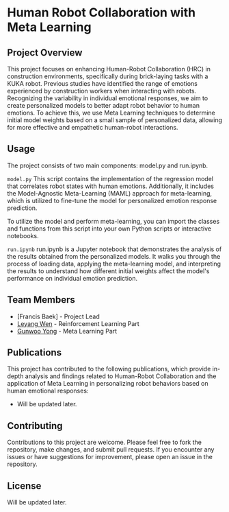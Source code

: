 # Human Robot Collaboration with Meta Learning

## Project Overview
This project focuses on enhancing Human-Robot Collaboration (HRC) in construction environments, specifically during brick-laying tasks with a KUKA robot. Previous studies have identified the range of emotions experienced by construction workers when interacting with robots. Recognizing the variability in individual emotional responses, we aim to create personalized models to better adapt robot behavior to human emotions. To achieve this, we use Meta Learning techniques to determine initial model weights based on a small sample of personalized data, allowing for more effective and empathetic human-robot interactions.

## Usage
The project consists of two main components: model.py and run.ipynb.

`model.py`
This script contains the implementation of the regression model that correlates robot states with human emotions. Additionally, it includes the Model-Agnostic Meta-Learning (MAML) approach for meta-learning, which is utilized to fine-tune the model for personalized emotion response prediction.

To utilize the model and perform meta-learning, you can import the classes and functions from this script into your own Python scripts or interactive notebooks.

`run.ipynb`
run.ipynb is a Jupyter notebook that demonstrates the analysis of the results obtained from the personalized models. It walks you through the process of loading data, applying the meta-learning model, and interpreting the results to understand how different initial weights affect the model's performance on individual emotion prediction.

## Team Members
- [Francis Baek] - Project Lead
- [Leyang Wen](https://github.com/LeyangWen) - Reinforcement Learning Part 
- [Gunwoo Yong](https://github.com/gwyong) - Meta Learning Part

## Publications
This project has contributed to the following publications, which provide in-depth analysis and findings related to Human-Robot Collaboration and the application of Meta Learning in personalizing robot behaviors based on human emotional responses:
- Will be updated later.

## Contributing
Contributions to this project are welcome. Please feel free to fork the repository, make changes, and submit pull requests. If you encounter any issues or have suggestions for improvement, please open an issue in the repository.

## License
Will be updated later.
